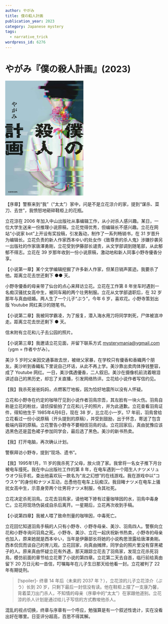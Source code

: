 ```yaml
---
author: やがみ
title: 僕の殺人計画
publication_year: 2023
category: Japanese mystery
tags:
  - narrative_trick
wordpress_id: 6276
---
```


# やがみ『僕の殺人計画』(2023)

<img src=images/2023_cover.jpg width=250/>

【序章】警察来到“我”（“太太”）家中，问是不是立花涼介的家，提到“谋杀、菜刀、去世”，我愤怒地砸碎鞋柜上的花瓶。

立花涼在 2006 年加入中山出版社从事编辑工作，从小对杀人感兴趣。某日，一位大学生送来一份推理小说原稿，立花觉得优秀，但编辑长不感兴趣。立花在网站“小说家 bot”上开设有奖投稿，引发轰动，制作了一系列畅销书，在 31 岁晋升为编辑长。立花负责的新人作家西本ゆい的处女作《致尊贵的杀人鬼》涉嫌抄袭另一出版社的作家唐澤勇剛，立花受到伊藤部长谴责，从文学部调到随笔部，从此郁郁不得志。立花在 39 岁那年收到一份小说原稿，激动地和新人同事小野寺優香分享。

【小说第一章】某个文学编辑挖掘了许多新人作家，但某日销声匿迹。我要杀了他。距离立花去世还剩下 ●● 天。

小野寺優香的母亲带了仙台的点心来拜访立花。立花在工作第 8 年坐车时遇到一名痴汉骚扰女高中生，被同车厢的两个壮男制服。立花从文学部退职后，在 32 岁那年与真由结婚。两人生了一个儿子“ぷう”，今年 6 岁，喜欢花。小野寺策划出版 Youtube 网红美沙的随笔书。

【小说第二章】我被同学霸凌，为了报复，潜入海水用刀将同学刺死，尸体被浪冲走。距离立花去世还剩下 ● 天。

信末附有立花和儿子去公园的照片。

【小说第三章】我邀请立花见面，并留下联系方式 mysterymania@ygmail.com（ygm = 作者やがみ）。

美沙 5 岁时父亲因交通事故去世，被继父家暴，在学校只有優香和香織两个朋友。美沙听到香織私下里说自己坏话，从此不再上学。美沙靠出卖肉体挣钱整容，成了 Youtube 网红。一日，美沙偶遇優香，二人叙旧。美沙在摄像机前流着眼泪讲述自己的黑历史，却忘了关直播，引发网络热评。立花给小说作者写信约见。

【我】我杀死爸爸妈妈，点燃客厅地板，因为恰好地震所以没有人怀疑。

立花和小野寺在约定的咖啡厅见到小说作者羽鳥宗吾，其左脸有一块火伤。羽鳥自称是立花的粉丝，请侦探偷拍了立花和儿子的照片，并为此道歉。立花查看羽鳥证件，得知他生于 1985年4月6日，现在 38 岁，比立花小一岁。17 年前，羽鳥曾给立花看过一份小说原稿（开头提到的原稿），并受到鼓励，出于怀念，寄送了包含极端内容的原稿。立花警告小野寺不要相信羽鳥的话。立花回家后，真由犹豫应该选黑色还是蓝色裙子参加同学会，最后选了黑色。美沙的新书热卖。

【我】打开电脑，再次确认计划。

警察拜访小野寺，提到“现场、遗书”。

【我】1995年1月，11 岁的我杀死了父母，放火烧了家。我曾将一名女子推下月台被电车撞死。我在中山出版社工作的第 8 年，在电车遇到一个陌生人ナツメリュウオウ玩手机，查出他喜欢玩一款名为“龙之幻想”的在线游戏。我在游戏中以“コウスケ”的身份和ナツメ互动，怂恿他在电车上玩痴汉。我目睹ナツメ在电车上骚扰女高中生，示意身旁两个壮男将ナツメ制服，令其社死。

立花决定杀死羽鳥。立花去羽鳥家，请他喝下掺有过量咖啡因的水，羽鳥中毒身亡。立花将现场伪装成自杀后离开。一星期后，立花再次收到手稿。

【小说第四章】我被人喂了致命剂量的咖啡因，中毒死亡。

立花回忆知道羽鳥手稿的人只有小野寺、小野寺母亲、美沙、羽鳥四人。警察向立花和小野寺询问羽鳥之死。小野寺、美沙、立花一起庆祝新书热卖，小野寺的母亲也加入，原来她就是西本ゆい，当年是伊藤部长将她的小说构思泄露给唐澤勇剛。西本侃侃而谈自己的育儿观。立花回家，向真由摊牌，同学会的照片里没有穿黑裙子的人。原来真由怀疑立花有外遇，那天跟踪立花去了羽鳥家，发现立花杀死羽鳥，模仿前面的章节给立花寄了小说的第四章。立花第二天去自首，临行前给真由留下 20 万日元和一沓信，叮嘱每年在儿子生日那天给他看一封。立花被判了 22 年有期徒刑。

> [!spoiler]- 终章
> 14 年后（未来的 2037 年？），立花涼的儿子立花涼介（ぷう）长到 20 岁，只剩下最后一封信没有读。他在鞋柜上摆了一支康乃馨，背着菜刀出门杀人，不知情的母亲（序章中的“太太”）在家跟他道别。立花涼的杀人计划是通过给儿子写信的方式教唆他杀人。

混乱的视点切换，终章与序章有一个呼应，勉强算是有一个叙述性诡计，实在没看出好在哪里。日亚评分超高，百思不得其解。
